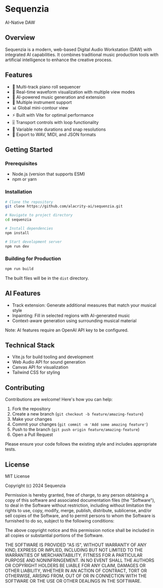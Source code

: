 # Sequenzia
AI-Native DAW

## Overview
Sequenzia is a modern, web-based Digital Audio Workstation (DAW) with integrated AI capabilities. It combines traditional music production tools with artificial intelligence to enhance the creative process.

## Features
- 🎹 Multi-track piano roll sequencer
- 🎨 Real-time waveform visualization with multiple view modes
- 🤖 AI-powered music generation and extension
- 🎵 Multiple instrument support
- 📊 Global mini-contour view
- ⚡ Built with Vite for optimal performance
- 🎚️ Transport controls with loop functionality
- 🎼 Variable note durations and snap resolutions
- 💾 Export to WAV, MIDI, and JSON formats

## Getting Started

### Prerequisites
- Node.js (version that supports ESM)
- npm or yarn

### Installation
```bash
# Clone the repository
git clone https://github.com/alacrity-ai/sequenzia.git

# Navigate to project directory
cd sequenzia

# Install dependencies
npm install

# Start development server
npm run dev
```

### Building for Production
```bash
npm run build
```

The built files will be in the `dist` directory.

## AI Features
- Track extension: Generate additional measures that match your musical style
- Inpainting: Fill in selected regions with AI-generated music
- Context-aware generation using surrounding musical material

Note: AI features require an OpenAI API key to be configured.

## Technical Stack
- Vite.js for build tooling and development
- Web Audio API for sound generation
- Canvas API for visualization
- Tailwind CSS for styling

## Contributing
Contributions are welcome! Here's how you can help:

1. Fork the repository
2. Create a new branch (`git checkout -b feature/amazing-feature`)
3. Make your changes
4. Commit your changes (`git commit -m 'Add some amazing feature'`)
5. Push to the branch (`git push origin feature/amazing-feature`)
6. Open a Pull Request

Please ensure your code follows the existing style and includes appropriate tests.

## License
MIT License

Copyright (c) 2024 Sequenzia

Permission is hereby granted, free of charge, to any person obtaining a copy
of this software and associated documentation files (the "Software"), to deal
in the Software without restriction, including without limitation the rights
to use, copy, modify, merge, publish, distribute, sublicense, and/or sell
copies of the Software, and to permit persons to whom the Software is
furnished to do so, subject to the following conditions:

The above copyright notice and this permission notice shall be included in all
copies or substantial portions of the Software.

THE SOFTWARE IS PROVIDED "AS IS", WITHOUT WARRANTY OF ANY KIND, EXPRESS OR
IMPLIED, INCLUDING BUT NOT LIMITED TO THE WARRANTIES OF MERCHANTABILITY,
FITNESS FOR A PARTICULAR PURPOSE AND NONINFRINGEMENT. IN NO EVENT SHALL THE
AUTHORS OR COPYRIGHT HOLDERS BE LIABLE FOR ANY CLAIM, DAMAGES OR OTHER
LIABILITY, WHETHER IN AN ACTION OF CONTRACT, TORT OR OTHERWISE, ARISING FROM,
OUT OF OR IN CONNECTION WITH THE SOFTWARE OR THE USE OR OTHER DEALINGS IN THE
SOFTWARE.



